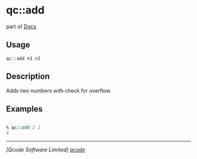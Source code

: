 qc::add
=======

part of [Docs](.)

Usage
-----
`
        qc::add n1 n2
    `

Description
-----------
Adds two numbers with check for overflow

Examples
--------
```tcl

% qc::add 2 2
4
```

----------------------------------
*[Qcode Software Limited] [qcode]*

[qcode]: www.qcode.co.uk "Qcode Software"